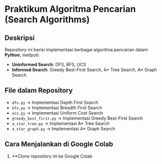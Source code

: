 # Praktikum Algoritma Pencarian (Search Algorithms)

##  Deskripsi
Repository ini berisi implementasi berbagai algoritma pencarian dalam **Python**, meliputi:
- **Uninformed Search**: DFS, BFS, UCS
- **Informed Search**: Greedy Best-First Search, A* Tree Search, A* Graph Search

##  File dalam Repository
- `dfs.py` → Implementasi Depth First Search
- `bfs.py` → Implementasi Breadth First Search
- `ucs.py` → Implementasi Uniform Cost Search
- `greedy_best_first.py` → Implementasi Greedy Best-First Search
- `a_star_tree.py` → Implementasi A* Tree Search
- `a_star_graph.py` → Implementasi A* Graph Search

##  Cara Menjalankan di Google Colab
1. **Clone repository ini ke Google Colab 
